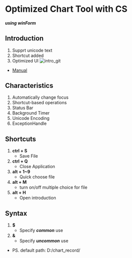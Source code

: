 # Optimized Chart Tool with CS
##### using winForm

## Introduction
1. Supprt unicode text
2. Shortcut added
3. Optimized UI
![intro_git](https://github.com/lyz508/LittleChartTool/blob/ChartTool_cs/ChartToolCSEdition/Resources/chartTool_multichoice.gif)
- [Manual](https://hackmd.io/w2Qa037dSOqHvS9v2ewsnA)

## Characteristics
1. Automatically change focus
2. Shortcut-based operations
3. Status Bar
4. Background Timer
5. Unicode Encoding
6. ExceptionHandle

## Shortcuts
1. **ctrl + S**
    - Save File
3. **ctrl + Q**
    - Close Application
5. **alt + 1~9**
    - Quick choose file
7. **alt + M**
    - turn on/off multiple choice for file
5. **alt + H**
    - Open introduction

## Syntax
1. **$**
    - Specify ***common*** use
2. **&**
    - Specify ***uncommon*** use
    
- PS. default path: D:/chart_record/